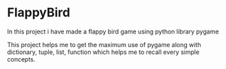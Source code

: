 # FlappyBird
In this project i have made a flappy bird game using python library pygame

This project helps me to get the maximum use of pygame along with dictionary, tuple, list, function which helps me to recall every simple concepts.
